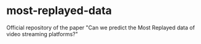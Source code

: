 # most-replayed-data
Official repository of the paper "Can we predict the Most Replayed data of video streaming platforms?"
